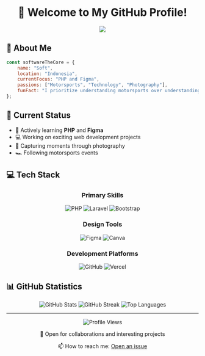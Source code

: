 <h1 align="center">👋 Welcome to My GitHub Profile!</h1>

<div align="center">
  <img src="https://readme-typing-svg.herokuapp.com/?lines=Software+Developer;Technology+Enthusiast;Motorsports+Lover;Photography+Enthusiast&center=true&width=380&height=45">
</div>

## 💫 About Me

```javascript
const softwareTheCore = {
    name: "Soft",
    location: "Indonesia",
    currentFocus: "PHP and Figma",
    passions: ["Motorsports", "Technology", "Photography"],
    funFact: "I prioritize understanding motorsports over understanding feelings! 🏎️"
};
```

## 🚀 Current Status
- 🌱 Actively learning **PHP** and **Figma**
- 💻 Working on exciting web development projects
- 📸 Capturing moments through photography
- 🏎️ Following motorsports events

## 💻 Tech Stack

<div align="center">
  
### Primary Skills
![PHP](https://img.shields.io/badge/php-%23777BB4.svg?style=for-the-badge&logo=php&logoColor=white)
![Laravel](https://img.shields.io/badge/laravel-%23FF2D20.svg?style=for-the-badge&logo=laravel&logoColor=white)
![Bootstrap](https://img.shields.io/badge/bootstrap-%238511FA.svg?style=for-the-badge&logo=bootstrap&logoColor=white)

### Design Tools
![Figma](https://img.shields.io/badge/figma-%23F24E1E.svg?style=for-the-badge&logo=figma&logoColor=white)
![Canva](https://img.shields.io/badge/Canva-%2300C4CC.svg?style=for-the-badge&logo=Canva&logoColor=white)

### Development Platforms
![GitHub](https://img.shields.io/badge/github-%23121011.svg?style=for-the-badge&logo=github&logoColor=white)
![Vercel](https://img.shields.io/badge/vercel-%23000000.svg?style=for-the-badge&logo=vercel&logoColor=white)

</div>

## 📊 GitHub Statistics

<div align="center">
  
  <img src="https://github-readme-stats.vercel.app/api?username=SoftwareTheCore&theme=dark&hide_border=false&include_all_commits=true&count_private=false" alt="GitHub Stats" />
  
  <img src="https://github-readme-streak-stats.herokuapp.com/?user=SoftwareTheCore&theme=dark&hide_border=false" alt="GitHub Streak" />
  
  <img src="https://github-readme-stats.vercel.app/api/top-langs/?username=SoftwareTheCore&theme=dark&hide_border=false&include_all_commits=true&count_private=false&layout=compact" alt="Top Languages" />
  
</div>

---

<div align="center">
  <img src="https://komarev.com/ghpvc/?username=SoftwareTheCore&label=Profile%20Views&color=0e75b6&style=flat" alt="Profile Views" />
</div>

<div align="center">
  
  💼 Open for collaborations and interesting projects
  
  📫 How to reach me: [Open an issue](https://github.com/SoftwareTheCore)
  
</div>

<!-- Proudly enhanced from GPRM ( https://gprm.itsvg.in ) -->
